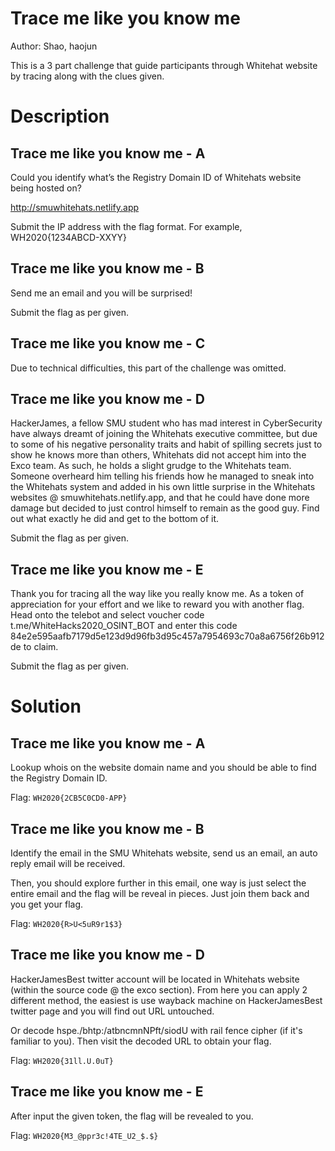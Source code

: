 # Trace me like you know me

Author: Shao, haojun

This is a 3 part challenge that guide participants through Whitehat website by tracing along with the clues given.

# Description

## Trace me like you know me - A

Could you identify what’s the Registry Domain ID of Whitehats website being hosted on?

http://smuwhitehats.netlify.app 

Submit the IP address with the flag format.
For example, WH2020{1234ABCD-XXYY}

## Trace me like you know me - B

Send me an email and you will be surprised!

Submit the flag as per given.

## Trace me like you know me - C

Due to technical difficulties, this part of the challenge was omitted.

## Trace me like you know me - D

HackerJames, a fellow SMU student who has mad interest in CyberSecurity have always dreamt of joining the Whitehats executive committee, but due to some of his negative personality traits and habit of spilling secrets just to show he knows more than others, Whitehats did not accept him into the Exco team. As such, he holds a slight grudge to the Whitehats team. Someone overheard him telling his friends how he managed to sneak into the Whitehats system and added in his own little surprise in the Whitehats websites @ smuwhitehats.netlify.app, and that he could have done more damage but decided to just control himself to remain as the good guy. Find out what exactly he did and get to the bottom of it.

Submit the flag as per given.

## Trace me like you know me - E

Thank you for tracing all the way like you really know me. As a token of appreciation for your effort and we like to reward you with another flag. Head onto the telebot and select voucher code t.me/WhiteHacks2020_OSINT_BOT and enter this code 84e2e595aafb7179d5e123d9d96fb3d95c457a7954693c70a8a6756f26b912de to claim. 

Submit the flag as per given.


# Solution

## Trace me like you know me - A

Lookup whois on the website domain name and you should be able to find the Registry Domain ID.

Flag: `WH2020{2CB5C0CD0-APP}`

## Trace me like you know me - B

Identify the email in the SMU Whitehats website, send us an email, an auto reply email will be received.

Then, you should explore further in this email, one way is just select the entire email and the flag will be reveal in pieces. Just join them back and you get your flag.

Flag: `WH2020{R>U<5uR9r1$3}`


## Trace me like you know me - D
HackerJamesBest twitter account will be located in Whitehats website (within the source code @ the exco section).
From here you can apply 2 different method, the easiest is use wayback machine on HackerJamesBest twitter page and you will find out URL untouched.

Or decode hspe./bhtp:/atbncmnNPft/siodU with rail fence cipher (if it's familiar to you). Then visit the decoded URL to obtain your flag.

Flag: `WH2020{31ll.U.0uT}`

## Trace me like you know me - E

After input the given token, the flag will be revealed to you.

Flag: `WH2020{M3_@ppr3c!4TE_U2_$.$}`